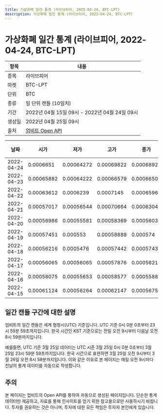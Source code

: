 ```yaml
---
title: 가상화폐 일간 통계 (라이브피어, 2022-04-24, BTC-LPT)
description: 가상화폐 일간 통계 (라이브피어, 2022-04-24, BTC-LPT)
---
```



가상화폐 일간 통계 (라이브피어, 2022-04-24, BTC-LPT)
===

|항목|내용|
|--|--|
|종목|라이브피어|
|마켓|BTC-LPT|
|단위|BTC|
|종류|일 단위 캔들 (10일치)|
|기간|2022년 04월 15일 09시 - 2022년 04월 24일 09시|
|생성일|2022년 04월 25일 09시|
|출처|[업비트 Open API](https://docs.upbit.com)|


|날짜|시가|저가|고가|종가|비고|
|--|--|--|--|--|--|
|2022-04-24|0.0006651|0.00064272|0.00069822|0.00068921|    |
|2022-04-23|0.00065882|0.00064222|0.00066579|0.00066508|    |
|2022-04-22|0.00063612|0.0006239|0.0007145|0.00065966|    |
|2022-04-21|0.00057017|0.00056544|0.00070664|0.00063045|    |
|2022-04-20|0.00056986|0.00055581|0.00058369|0.00056032|    |
|2022-04-19|0.00057451|0.000553|0.00058889|0.000574|    |
|2022-04-18|0.00056216|0.0005476|0.00057442|0.00057438|    |
|2022-04-17|0.00056065|0.00056065|0.00057876|0.00056216|    |
|2022-04-16|0.00058075|0.00055653|0.00058577|0.00055885|    |
|2022-04-15|0.00061124|0.00056264|0.00062147|0.00056759|    |


일간 캔들 구간에 대한 설명
---


업비트의 일간 캔들은 세계 협정시(UTC) 기준입니다. 
UTC 기준 0시 0분 0초부터 23시 59분 59초까지입니다. 
한국 시간인 KST 기준으로는 전일 오전 9시부터 다음날 오전 8시 59분까지입니다. 


예를들면, UTC 기준 3월 25일 데이터는 UTC 시준 3월 25일 0시 0분 0초부터 3월 25일 23시 59분 59초까지입니다. 
한국 시간으로 표현하면 3월 25일 오전 9시부터 3월 26일 오전 8시 59분까지입니다. 
이와 같은 이유로 본 페이지는 매일 오전 9시마다 전날의 통계 데이터를 자동으로 작성합니다. 


주의
---


본 페이지는 업비트의 Open API를 통하여 자동으로 생성된 페이지입니다. 
단순한 통계 데이터만 제공하고, 자료를 통해 인사이트를 얻기 위한 참고용으로만 사용하시기 바랍니다. 
투자를 권유하는 것은 아니며, 투자에 대한 모든 책임은 투자자 본인에게 있습니다. 
